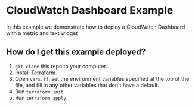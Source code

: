 # CloudWatch Dashboard Example

In this example we demonstrate how to deploy a CloudWatch Dashboard with a metric and text widget

## How do I get this example deployed?

  1. `git clone` this repo to your computer.
  1. Install [Terraform](https://www.terraform.io/).
  1. Open `vars.tf`, set the environment variables specified at the top of the file, and fill in any other variables that
     don't have a default. 
  1. Run `terraform init`.
  1. Run `terraform apply`.
